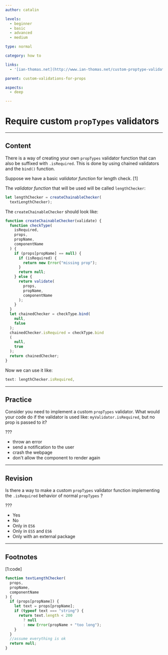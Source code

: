 ```yaml
---
author: catalin

levels:
  - beginner
  - basic
  - advanced
  - medium

type: normal

category: how to

links:
  - '[ian-thomas.net](http://www.ian-thomas.net/custom-proptype-validation-with-react/){website}'

parent: custom-validations-for-props

aspects:
  - deep

---
```

# Require custom `propTypes` validators

---
## Content

There is a way of creating your own `propTypes` validator function that can also be suffixed with `.isRequired`. This is done by using chained validators and the `bind()` function.

Suppose we have a basic *validator function* for length check. [1]

The *validator function* that will be used will be called `lengthChecker`:

```jsx
let lengthChecker = createChainableChecker(
  textLengthChecker);
```

The `createChainableChecker` should look like:

```jsx
function createChainableChecker(validate) {
  function checkType(
    isRequired,
    props,
    propName,
    componentName
  ) {
    if (props[propName] == null) {
      if (isRequired) {
        return new Error("missing prop");
      }
      return null;
    } else {
      return validate(
        props,
        propName,
        componentName
      );
    }
  }
  let chainedChecker = checkType.bind(
    null,
    false
  );
  chainedChecker.isRequired = checkType.bind
  (
    null,
    true
  );
  return chainedChecker;
}
```

Now we can use it like:

```jsx
text: lengthChecker.isRequired,
```

---
## Practice

Consider you need to implement a custom `propTypes` validator. What would your code do if the validator is used like: `myValidator.isRequired`, but no prop is passed to it?

???

* throw an error
* send a notification to the user
* crash the webpage
* don't allow the component to render again

---
## Revision

Is there a way to make a custom `propTypes` validator function implementing the `.isRequired` behavior of normal `propTypes` ?

???

* Yes
* No
* Only in `ES6`
* Only in `ES5` and `ES6`
* Only with an external package

---
## Footnotes
[1:code]

```jsx
function textLengthChecker(
  props,
  propName,
  componentName
) {
  if (props[propName]) {
    let text = props[propName];
    if (typeof text === "string") {
      return text.length < 200
        ? null
        : new Error(propName + "too long");
    }
  }
  //assume everything is ok
  return null;
}
```

